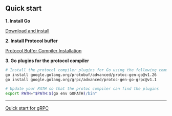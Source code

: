 ## Quick start

**1. Install Go**

[Download and install](https://golang.org/doc/install)

**2. Install Protocol buffer**

[Protocol Buffer Compiler Installation](https://grpc.io/docs/protoc-installation/)

**3. Go plugins for the protocol compiler**

```bash
# Install the protocol compiler plugins for Go using the following commands:
go install google.golang.org/protobuf/advanced/protoc-gen-go@v1.26
go install google.golang.org/grpc/advanced/protoc-gen-go-grpc@v1.1

# Update your PATH so that the protoc compiler can find the plugins
export PATH="$PATH:$(go env GOPATH)/bin"
```

--- 
[Quick start for gRPC](https://grpc.io/docs/languages/go/quickstart/)

